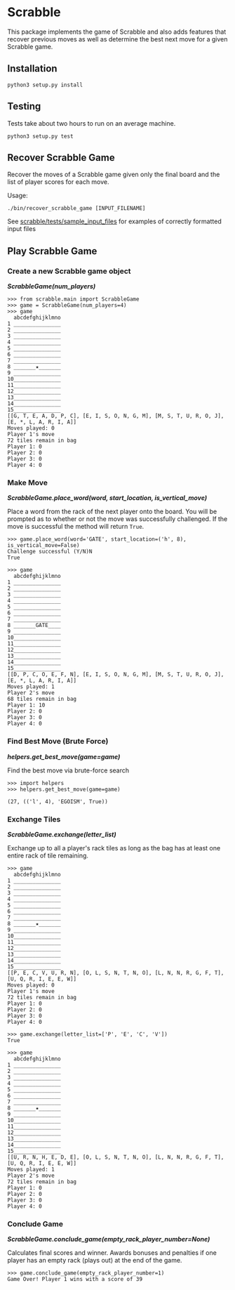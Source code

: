 # Scrabble
This package implements the game of Scrabble and also adds features that
recover previous moves as well as determine the best next move for a given
Scrabble game.

## Installation
```
python3 setup.py install
```

## Testing
Tests take about two hours to run on an average machine.

```
python3 setup.py test
```

## Recover Scrabble Game
Recover the moves of a Scrabble game given only the 
final board and the list of player scores for each move.

Usage:
```shell
./bin/recover_scrabble_game [INPUT_FILENAME]
```
See [scrabble/tests/sample_input_files](`scrabble/tests/sample_input_files)
for examples of correctly formatted input files

## Play Scrabble Game
### Create a new Scrabble game object
__*ScrabbleGame(num_players)*__

```
>>> from scrabble.main import ScrabbleGame
>>> game = ScrabbleGame(num_players=4)
>>> game
  abcdefghijklmno
1 _______________
2 _______________
3 _______________
4 _______________
5 _______________
6 _______________
7 _______________
8 _______★_______
9 _______________
10_______________
11_______________
12_______________
13_______________
14_______________
15_______________
[[G, T, E, A, D, P, C], [E, I, S, O, N, G, M], [M, S, T, U, R, O, J], [E, *, L, A, R, I, A]]
Moves played: 0
Player 1's move
72 tiles remain in bag
Player 1: 0
Player 2: 0
Player 3: 0
Player 4: 0
```

### Make Move
__*ScrabbleGame.place_word(word, start_location, is_vertical_move)*__

Place a word from the rack of the next player onto the board.  You will be
prompted as to whether or not the move was successfully challenged.  If the
move is successful the method will return `True`.
```
>>> game.place_word(word='GATE', start_location=('h', 8), is_vertical_move=False)
Challenge successful (Y/N)N
True

>>> game
  abcdefghijklmno
1 _______________
2 _______________
3 _______________
4 _______________
5 _______________
6 _______________
7 _______________
8 _______GATE____
9 _______________
10_______________
11_______________
12_______________
13_______________
14_______________
15_______________
[[D, P, C, O, E, F, N], [E, I, S, O, N, G, M], [M, S, T, U, R, O, J], [E, *, L, A, R, I, A]]
Moves played: 1
Player 2's move
68 tiles remain in bag
Player 1: 10
Player 2: 0
Player 3: 0
Player 4: 0
```

### Find Best Move (Brute Force)
__*helpers.get_best_move(game=game)*__

Find the best move via brute-force search
```
>>> import helpers
>>> helpers.get_best_move(game=game)

(27, (('l', 4), 'EGOISM', True))
```

### Exchange Tiles
__*ScrabbleGame.exchange(letter_list)*__

Exchange up to all a player's rack tiles as long as the bag has at least
one entire rack of tile remaining.
```
>>> game
  abcdefghijklmno
1 _______________
2 _______________
3 _______________
4 _______________
5 _______________
6 _______________
7 _______________
8 _______★_______
9 _______________
10_______________
11_______________
12_______________
13_______________
14_______________
15_______________
[[P, E, C, V, U, R, N], [O, L, S, N, T, N, O], [L, N, N, R, G, F, T], [U, Q, R, I, E, E, W]]
Moves played: 0
Player 1's move
72 tiles remain in bag
Player 1: 0
Player 2: 0
Player 3: 0
Player 4: 0

>>> game.exchange(letter_list=['P', 'E', 'C', 'V'])
True

>>> game
  abcdefghijklmno
1 _______________
2 _______________
3 _______________
4 _______________
5 _______________
6 _______________
7 _______________
8 _______★_______
9 _______________
10_______________
11_______________
12_______________
13_______________
14_______________
15_______________
[[U, R, N, H, E, D, E], [O, L, S, N, T, N, O], [L, N, N, R, G, F, T], [U, Q, R, I, E, E, W]]
Moves played: 1
Player 2's move
72 tiles remain in bag
Player 1: 0
Player 2: 0
Player 3: 0
Player 4: 0
```

### Conclude Game
__*ScrabbleGame.conclude_game(empty_rack_player_number=None)*__

Calculates final scores and winner.  Awards bonuses and penalties if one player
has an empty rack (plays out) at the end of the game.
```
>>> game.conclude_game(empty_rack_player_number=1)
Game Over! Player 1 wins with a score of 39
```
